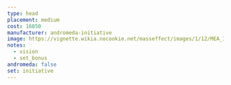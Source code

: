 ```yaml
---
type: head
placement: medium
cost: 16850
manufacturer: andromeda-initiative
image: https://vignette.wikia.nocookie.net/masseffect/images/1/12/MEA_Initiative_Recon_Helmet.png/revision/latest/scale-to-width-down/350?cb=20180505224239
notes:
  - vision
  - set_bonus
andromeda: false
set: initiative
---
```

